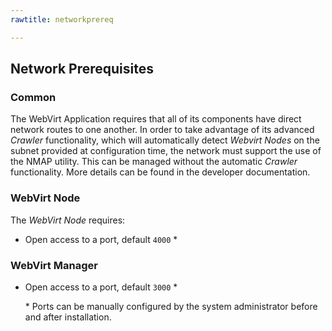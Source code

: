 ```yaml
---
rawtitle: networkprereq

---
```


## Network Prerequisites ##

### Common ###

The WebVirt Application requires that all of its components have direct network routes to one another.  In order to take advantage of its advanced *Crawler* functionality, which will automatically detect *Webvirt Nodes* on the subnet provided at configuration time, the network must support the use of the NMAP utility.  This can be managed without the automatic *Crawler* functionality.  More details can be found in the developer documentation.

### WebVirt Node ###

The *WebVirt Node* requires:

*  Open access to a port, default `4000` \*

### WebVirt Manager ###

*  Open access to a port, default `3000` \*

    \* Ports can be manually configured by the system administrator before and after installation.  